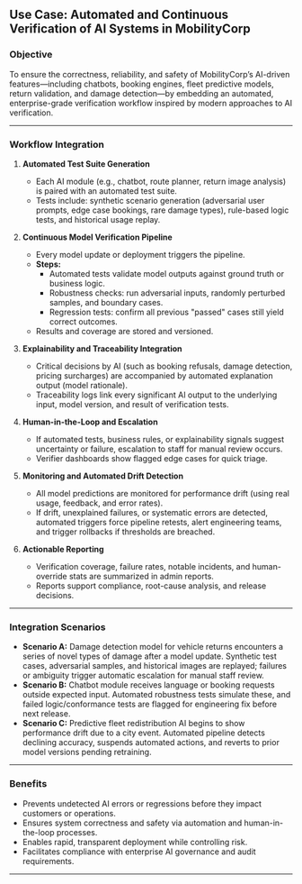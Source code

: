 ## Use Case: Automated and Continuous Verification of AI Systems in MobilityCorp

### Objective
To ensure the correctness, reliability, and safety of MobilityCorp’s AI-driven features—including chatbots, booking engines, fleet predictive models, return validation, and damage detection—by embedding an automated, enterprise-grade verification workflow inspired by modern approaches to AI verification.

---

### Workflow Integration

1. **Automated Test Suite Generation**
    - Each AI module (e.g., chatbot, route planner, return image analysis) is paired with an automated test suite.
    - Tests include: synthetic scenario generation (adversarial user prompts, edge case bookings, rare damage types), rule-based logic tests, and historical usage replay.

2. **Continuous Model Verification Pipeline**
    - Every model update or deployment triggers the pipeline.
    - **Steps:**
        - Automated tests validate model outputs against ground truth or business logic.
        - Robustness checks: run adversarial inputs, randomly perturbed samples, and boundary cases.
        - Regression tests: confirm all previous "passed" cases still yield correct outcomes.
    - Results and coverage are stored and versioned.

3. **Explainability and Traceability Integration**
    - Critical decisions by AI (such as booking refusals, damage detection, pricing surcharges) are accompanied by automated explanation output (model rationale).
    - Traceability logs link every significant AI output to the underlying input, model version, and result of verification tests.

4. **Human-in-the-Loop and Escalation**
    - If automated tests, business rules, or explainability signals suggest uncertainty or failure, escalation to staff for manual review occurs.
    - Verifier dashboards show flagged edge cases for quick triage.

5. **Monitoring and Automated Drift Detection**
    - All model predictions are monitored for performance drift (using real usage, feedback, and error rates).
    - If drift, unexplained failures, or systematic errors are detected, automated triggers force pipeline retests, alert engineering teams, and trigger rollbacks if thresholds are breached.

6. **Actionable Reporting**
    - Verification coverage, failure rates, notable incidents, and human-override stats are summarized in admin reports.
    - Reports support compliance, root-cause analysis, and release decisions.

---

### Integration Scenarios

- **Scenario A:** Damage detection model for vehicle returns encounters a series of novel types of damage after a model update. Synthetic test cases, adversarial samples, and historical images are replayed; failures or ambiguity trigger automatic escalation for manual staff review.
- **Scenario B:** Chatbot module receives language or booking requests outside expected input. Automated robustness tests simulate these, and failed logic/conformance tests are flagged for engineering fix before next release.
- **Scenario C:** Predictive fleet redistribution AI begins to show performance drift due to a city event. Automated pipeline detects declining accuracy, suspends automated actions, and reverts to prior model versions pending retraining.

---

### Benefits

- Prevents undetected AI errors or regressions before they impact customers or operations.
- Ensures system correctness and safety via automation and human-in-the-loop processes.
- Enables rapid, transparent deployment while controlling risk.
- Facilitates compliance with enterprise AI governance and audit requirements.

---


